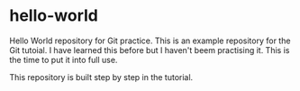 # hello-world
Hello World repository for Git practice.
This is an example repository for the Git tutoial. I have learned this before but I haven't beem practising it. This is the time to put it into full use.

This repository is built step by step in the tutorial.